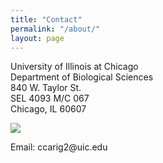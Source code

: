```yaml
---
title: "Contact"
permalink: "/about/"
layout: page
---
```


<p>University of Illinois at Chicago<br>Department of Biological Sciences<br>840 W. Taylor St.<br>SEL 4093 M/C 067<br>Chicago, IL 60607</p>
<img src="UICcampus.JPG" stle="float:right;width;350px;height:500px">
<p>Email: ccarig2@uic.edu</p>

